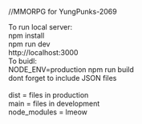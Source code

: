 //MMORPG for YungPunks-2069

To run local server:\
npm install\
npm run dev\
http://localhost:3000
\
To buidl:\
NODE_ENV=production npm run build\
dont forget to include JSON files\
\
dist = files in production\
main = files in development\
node_modules = lmeow
